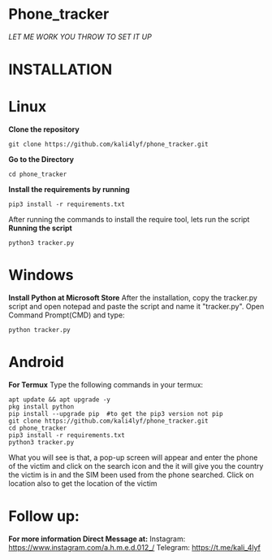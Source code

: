 # Phone_tracker

*LET ME WORK YOU THROW TO SET IT UP*

# INSTALLATION

# Linux
**Clone the repository**
```
git clone https://github.com/kali4lyf/phone_tracker.git
```
**Go to the Directory**
```
cd phone_tracker
```
**Install the requirements by running**
```
pip3 install -r requirements.txt
```
After running the commands to install the require tool, lets run the script
**Running the script**
```
python3 tracker.py
```
# Windows
**Install Python at Microsoft Store**
After the installation, copy the tracker.py script and open notepad and paste the script and name it "tracker.py". Open Command Prompt(CMD) and type:
```
python tracker.py
```
# Android
**For Termux**
Type the following commands in your termux:
```
apt update && apt upgrade -y
pkg install python
pip install --upgrade pip  #to get the pip3 version not pip
git clone https://github.com/kali4lyf/phone_tracker.git
cd phone_tracker
pip3 install -r requirements.txt
python3 tracker.py
```

What you will see is that, a pop-up screen will appear and enter the phone of the victim and click on the search icon and the it will give you the country the victim is in and the SIM been used from the phone searched. Click on location also to get the location of the victim

# Follow up:
**For more information Direct Message at:**
Instagram: https://www.instagram.com/a.h.m.e.d.012_/
Telegram: https://t.me/kali_4lyf

